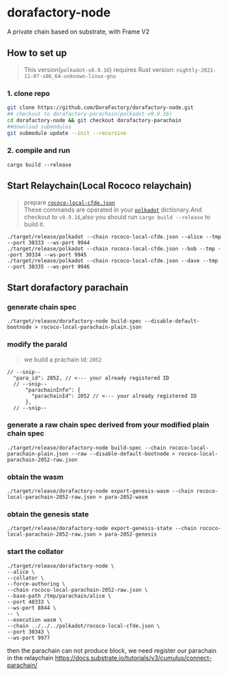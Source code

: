 # dorafactory-node
A private chain based on substrate, with Frame V2

## How to set up
> This version(`polkadot-v0.9.16`) requires Rust version: `nightly-2021-11-07-x86_64-unknown-linux-gnu`
### 1. clone repo
```bash
git clone https://github.com/DoraFactory/dorafactory-node.git
## checkout to dorafactory-parachain(polkadot-v0.9.16)
cd dorafactory-node && git checkout dorafactory-parachain
##download submodules
git submodule update --init --recursive
```
### 2. compile and run
```
cargo build --release
```

## Start Relaychain(Local Rococo relaychain)
> prepare [`rococo-local-cfde.json`](https://docs.substrate.io/assets/tutorials/cumulus/chain-specs/rococo-custom-2-raw.json)    
> These commands are operated in your [`polkadot`](https://github.com/paritytech/polkadot) dictionary.And checkout to `v0.9.16`,also you should run  `cargo build --release` to build it.

```
./target/release/polkadot --chain rococo-local-cfde.json --alice --tmp --port 30333 --ws-port 9944
./target/release/polkadot --chain rococo-local-cfde.json --bob --tmp --port 30334 --ws-port 9945
./target/release/polkadot --chain rococo-local-cfde.json --dave --tmp --port 30335 --ws-port 9946
```


## Start dorafactory parachain

### generate chain spec
```
./target/release/dorafactory-node build-spec --disable-default-bootnode > rococo-local-parachain-plain.json
```

### modify the paraId
> we build a prachain Id: `2052`
```
// --snip--
  "para_id": 2052, // <--- your already registered ID
  // --snip--
      "parachainInfo": {
        "parachainId": 2052 // <--- your already registered ID
      },
  // --snip--
```
### generate a raw chain spec derived from your modified plain chain spec
```
./target/release/dorafactory-node build-spec --chain rococo-local-parachain-plain.json --raw --disable-default-bootnode > rococo-local-parachain-2052-raw.json
```

### obtain the wasm
```
./target/release/dorafactory-node export-genesis-wasm --chain rococo-local-parachain-2052-raw.json > para-2052-wasm
```

### obtain the genesis state
```
./target/release/dorafactory-node export-genesis-state --chain rococo-local-parachain-2052-raw.json > para-2052-genesis
```

### start the collator
```
./target/release/dorafactory-node \
--alice \
--collator \
--force-authoring \
--chain rococo-local-parachain-2052-raw.json \
--base-path /tmp/parachain/alice \
--port 40333 \
--ws-port 8844 \
-- \
--execution wasm \
--chain ../../../polkadot/rococo-local-cfde.json \
--port 30343 \
--ws-port 9977
```

then the parachain can not produce block, we need register our parachain in the relaychain
https://docs.substrate.io/tutorials/v3/cumulus/connect-parachain/
